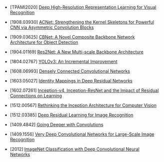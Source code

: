 - [TPAMI2020] [Deep High-Resolution Representation Learning
for Visual Recognition](https://arxiv.org/abs/1908.07919)
- [1908.03930] [ACNet: Strengthening the Kernel Skeletons for Powerful CNN via Asymmetric Convolution Blocks](https://arxiv.org/abs/1908.03930)

- [1909.03625] [CBNet: A Novel Composite Backbone Network Architecture for Object Detection](https://arxiv.org/abs/1909.03625)

- [1904.01169] [Res2Net: A New Multi-scale Backbone Architecture](https://arxiv.org/abs/1904.01169)

- [1804.02767] [YOLOv3: An Incremental Improvement](https://arxiv.org/abs/1804.02767)

- [1608.06993] [Densely Connected Convolutional Networks](https://arxiv.org/abs/1608.06993)

- [1603.05027] [Identity Mappings in Deep Residual Networks](https://arxiv.org/abs/1603.05027)

- [1602.07261] [Inception-v4, Inception-ResNet and the Impact of Residual Connections on Learning](https://arxiv.org/abs/1602.07261)

- [1512.00567] [Rethinking the Inception Architecture for Computer Vision](https://arxiv.org/abs/1512.00567)

- [1512.03385] [Deep Residual Learning for Image Recognition](https://arxiv.org/abs/1512.03385)

- [1409.4842] [Going Deeper with Convolutions](https://arxiv.org/abs/1409.4842)

- [1409.1556] [Very Deep Convolutional Networks for Large-Scale Image Recognition](https://arxiv.org/abs/1409.1556)

- [2012] [ImageNet Classification with Deep Convolutional Neural Networks](https://papers.nips.cc/paper/4824-imagenet-classification-with-deep-convolutional-neural-networks)
